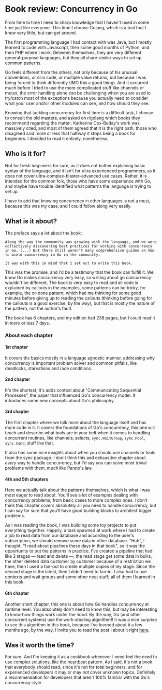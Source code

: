 # Book review: Concurrency in Go

From time to time I need to sharp knowledge that I haven't used in some time just like everyone. This time I choose Golang, which is a tool that I know very little, but can get around.

The first programming language I had contact with was Java, but I mostly learned to code with Javascript, then some good months of Python, and then PHP where I work. Between themselves, they are very different general-purpose languages, but they all share similar ways to set up common patterns.

Go feels different from the others, not only because of his unusual conventions, or slim code, or multiple value returns, but because I was being forced to think differently (IMO this a good thing). And it occurred much before I tried to use the more complicated stuff like channels or mutex, the error handling alone can be challenging when you are used to try/catch most of the exceptions because you actually need to consider what your user and/or other modules can see, and how should they see.

Knowing that tackling concurrency for first time is a difficult task, I choose to consult the old masters, and asked on r/golang which books they recommend regarding the matter. Katherine Cox-Buday's work was massively cited, and most of them agreed that it is the right path, those who disagreed said more or less that halfway it stops being a book for beginners. I decided to read it entirely, nonetheless.

## Who is it for?

Not for fresh beginners for sure, as it does not bother explaining basic syntax of the language, and it isn't for ultra experienced programmers, as it does not cover ultra-complex-blaster-advanced use cases. Rather, it is intended for the common folk, those who have some experience with Go, and maybe have trouble identified what patterns the language is trying to set up.

I have to add that knowing concurrency in other languages is not a must, because this was my case, and I could follow along very easily.

## What is it about?

The preface says a lot about the book:

```
Along the way the community was growing with the language, and we were collectively discovering best practices for working with concurrency in Go. (...) But there still weren’t many comprehensive guides on how to wield concurrency in Go in the community.

It was with this in mind that I set out to write this book.
```

This was the promise, and I'd be a testimony that the book can fulfill it. We know Go makes concurrency very easy, so writing about go concurrency wouldn't be different; The book is very easy to read and all code is explained by callouts in the examples, some patterns can be tricky, for example, the or-done pattern, which had me thinking for some good minutes before giving up to reading the callouts (thinking before going for the callouts is a good exercise, by the way), but that is mostly the nature of the pattern, not the author's fault.

The book has 6 chapters, and my edition had 238 pages, but I could read it in more or less 7 days.

### About each chapter


#### 1st chapter

It covers the basics mostly in a language agnostic manner, addressing why concurrency is important problem solver and common pitfalls, like deadlocks, starvations and race conditions.

#### 2nd chapter

It's the shortest, it's adds context about "Communicating Sequential Processes", the paper that influenced Go's concurrency model. It introduces some new concepts about Go's philosophy.

#### 3rd chapter

The first chapter where we talk more about the language itself and has more code in it. It covers the foundations of Go's concurrency, this one will teach and describe what tools are in your belt when it comes to handling concurrent routines, like channels, selects, `sync.WaitGroup`, `sync.Pool`, `sync.Cond`, stuff like that. 

It also has some nice insights about when you should use channels or tools from the sync package. I don't think this and exhaustive chapter about _every_ way to handle concurrency, but I'd say you can solve most trivial problems with them, much like Pareto's law. 

#### 4th and 5th chapters

Here we actually talk about the patterns themselves, which is what I was most eager to read about. You'll see a lot of examples dealing with concurrency problems, from basic cases to more complex ones. I don't think this chapter covers absolutely all you need to handle concurrency, but I can say for sure that you'll have good building blocks to architect bigger problems.

As I was reading the book, I was building some toy projects to put everything together. Happily, a task spawned at work where I had to create a job to read data from our database and according to the user's subscription, we should remove some data in other database. "Huh", I thought, "I read about pipelines these days in that book", so it was the opportunity to put the patterns in practice, I've created a pipeline that had like 2 stages — read and delete —, the read stage get some data in bulks, the other deleted data customer by customer because of a restriction we have, then I used a fan-out to create multiple copies of my stage. Since the second stage is the latest, then I didn't need to fan-in. I also had to use contexts and wait groups and some other neat stuff; all of them I learned in this book.

#### 6th chapter

Another short chapter, this one is about how Go handles concurrency at runtime level. You absolutely don't need to know this, but may be interesting to know how things work under the hood. By the way, Go (and other concurrent systems) use the work-stealing algorithm!! It was a nice surprise to see this algorithm in this book, because I've learned about it a few months ago, by the way, I invite you to read the post I about it right [here](https://denis.my/blog/posts/a9c49d91-2d44-1f7b-7c84-2b867cae097b).

## Was it worth the time?

For sure. And I'm keeping it as a cookbook whenever I need feel the need to use complex solutions, like the heartbeat pattern. As I said, it's not a book that everybody should read, since it's not for total beginners, and for experienced developers it may or may not cover unknown topics. Definitely a recommendation for developers that aren't 100% familiar with the Go's concurrency style.
